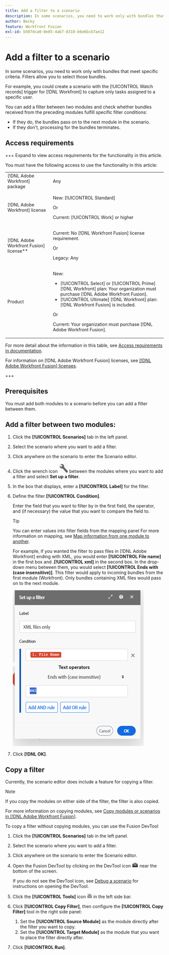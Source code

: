 ```yaml
---
title: Add a filter to a scenario
description: In some scenarios, you need to work only with bundles that meet specific criteria. Filters allow you to select those bundles.
author: Becky
feature: Workfront Fusion
exl-id: b507dca0-0e85-4ab7-8310-b6e6bcb7ae12
---
```

# Add a filter to a scenario

In some scenarios, you need to work only with bundles that meet specific criteria. Filters allow you to select those bundles.

For example, you could create a scenario with the [!UICONTROL Watch records] trigger for [!DNL Workfront] to capture only tasks assigned to a specific user.

You can add a filter between two modules and check whether bundles received from the preceding modules fulfill specific filter conditions:

* If they do, the bundles pass on to the next module in the scenario.
* If they don't, processing for the bundles terminates.

## Access requirements

+++ Expand to view access requirements for the functionality in this article.

You must have the following access to use the functionality in this article:

<table style="table-layout:auto">
 <col> 
 <col> 
 <tbody> 
  <tr> 
   <td role="rowheader">[!DNL Adobe Workfront] package</td> 
   <td> <p>Any</p> </td> 
  </tr> 
  <tr data-mc-conditions=""> 
   <td role="rowheader">[!DNL Adobe Workfront] license</td> 
   <td> <p>New: [!UICONTROL Standard]</p><p>Or</p><p>Current: [!UICONTROL Work] or higher</p> </td> 
  </tr> 
  <tr> 
   <td role="rowheader">[!DNL Adobe Workfront Fusion] license**</td> 
   <td>
   <p>Current: No [!DNL Workfront Fusion] license requirement.</p>
   <p>Or</p>
   <p>Legacy: Any </p>
   </td> 
  </tr> 
  <tr> 
   <td role="rowheader">Product</td> 
   <td>
   <p>New:</p> <ul><li>[!UICONTROL Select] or [!UICONTROL Prime] [!DNL Workfront] plan: Your organization must purchase [!DNL Adobe Workfront Fusion].</li><li>[!UICONTROL Ultimate] [!DNL Workfront] plan: [!DNL Workfront Fusion] is included.</li></ul>
   <p>Or</p>
   <p>Current: Your organization must purchase [!DNL Adobe Workfront Fusion].</p>
   </td> 
  </tr>
 </tbody> 
</table>

For more detail about the information in this table, see [Access requirements in documentation](/help/workfront-fusion/references/licenses-and-roles/access-level-requirements-in-documentation.md).

For information on [!DNL Adobe Workfront Fusion] licenses, see [[!DNL Adobe Workfront Fusion] licenses](/help/workfront-fusion/set-up-and-manage-workfront-fusion/licensing-operations-overview/license-automation-vs-integration.md).

+++

## Prerequisites

You must add both modules to a scenario before you can add a filter between them.

## Add a filter between two modules:

1. Click the **[!UICONTROL Scenarios]** tab in the left panel.
1. Select the scenario where you want to add a filter.
1. Click anywhere on the scenario to enter the Scenario editor.
1. Click the wrench icon ![Wrench icon](assets/wrench-icon.png) between the modules where you want to add a filter and select **Set up a filter**.
1. In the box that displays, enter a **[!UICONTROL Label]** for the filter.
1. Define the filter **[!UICONTROL Condition]**.

   Enter the field that you want to filter by in the first field, the operator, and (if necessary) the value that you want to compare the field to.

   >[!TIP]
   >
   >You can enter values into filter fields from the mapping panel
   >For more information on mapping, see [Map information from one module to another](/help/workfront-fusion/create-scenarios/map-data/map-data-from-one-to-another.md).

   For example, if you wanted the filter to pass files in [!DNL Adobe Workfront] ending with XML, you would enter **[!UICONTROL File name]** in the first box and .**[!UICONTROL xml]** in the second box. In the drop-down menu between them, you would select **[!UICONTROL Ends with (case insensitive)]**. This filter would apply to incoming bundles from the first module (Workfront). Only bundles containing XML files would pass on to the next module.

   ![](assets/set-up-filter-box.png)

1. Click **[!DNL OK]**.

## Copy a filter

Currently, the scenario editor does include a feature for copying a filter.

>[!NOTE]
>
>If you copy the modules on either side of the filter, the filter is also copied.
>
>For more information on copying modules, see [Copy modules or scenarios in [!DNL Adobe Workfront Fusion]](/help/workfront-fusion/create-scenarios/add-modules/copy-modules-or-scenarios.md).

To copy a filter without copying modules, you can use the Fusion DevTool

1. Click the **[!UICONTROL Scenarios]** tab in the left panel.
1. Select the scenario where you want to add a filter.
1. Click anywhere on the scenario to enter the Scenario editor.
1. Open the Fusion DevTool by clicking on the DevTool icon ![DevTool icon](assets/debugger-icon.png) near the bottom of the screen.
   
   If you do not see the DevTool icon, see [Debug a scenario](/help/workfront-fusion/manage-scenarios/debug-a-scenario.md) for instructions on opening the DevTool.
   
1. Click the **[!UICONTROL Tools]** icon ![](assets/devtools-tools-icon.png) in the left side bar.

1. Click **[!UICONTROL Copy Filter]**, then configure the **[!UICONTROL Copy Filter]** tool in the right side panel:

   1. Set the **[!UICONTROL Source Module]** as the module directly after the filter you want to copy.
   1. Set the **[!UICONTROL Target Module]** as the module that you want to place the filter directly after.

1. Click **[!UICONTROL Run]**.
